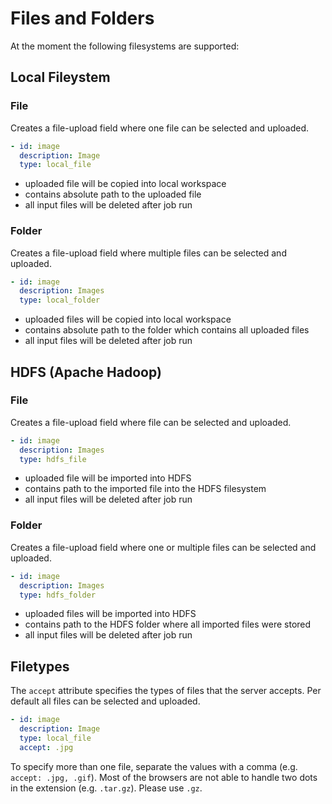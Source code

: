 # Files and Folders

At the moment the following filesystems are supported:

## Local Fileystem

### File

Creates a file-upload field where one file can be selected and uploaded.

```yaml
- id: image
  description: Image
  type: local_file
```

- uploaded file will be copied into local workspace
- contains absolute path to the uploaded file
- all input files will be deleted after job run


### Folder

Creates a file-upload field where multiple files can be selected and uploaded.

```yaml
- id: image
  description: Images
  type: local_folder
```


- uploaded files will be copied into local workspace
- contains absolute path to the folder which contains all uploaded files
- all input files will be deleted after job run

## HDFS (Apache Hadoop)

### File

Creates a file-upload field where file can be selected and uploaded.

```yaml
- id: image
  description: Images
  type: hdfs_file
```

- uploaded file will be imported into HDFS
- contains path to the imported file into the HDFS filesystem
- all input files will be deleted after job run

### Folder

Creates a file-upload field where one or multiple files can be selected and uploaded.

```yaml
- id: image
  description: Images
  type: hdfs_folder
```

- uploaded files will be imported into HDFS
- contains path to the HDFS folder where all imported files were stored
- all input files will be deleted after job run

## Filetypes

The `accept` attribute specifies the types of files that the server accepts. Per default all files can be selected and uploaded.

```yaml
- id: image
  description: Image
  type: local_file
  accept: .jpg
```

To specify more than one file, separate the values with a comma (e.g. `accept: .jpg, .gif`). Most of the browsers are not able to handle two dots in the extension (e.g. `.tar.gz`). Please use `.gz`.
